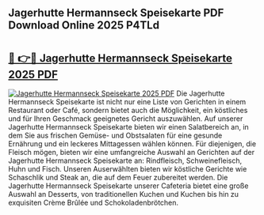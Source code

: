 ## Jagerhutte Hermannseck Speisekarte PDF Download Online 2025 P4TLd

# <h2><a href="http://gcbj50.nevu.top/?p=Jagerhutte+Hermannseck+Speisekarte">🔗 👉🔴 Jagerhutte Hermannseck Speisekarte 2025 PDF</a></h2>

[![Jagerhutte Hermannseck Speisekarte 2025 PDF](https://i.imgur.com/dBaPXMq.png)](http://gcbj50.nevu.top/?p=Jagerhutte+Hermannseck+Speisekarte)
Die Jagerhutte Hermannseck Speisekarte ist nicht nur eine Liste von Gerichten in einem Restaurant oder Café, sondern bietet auch die Möglichkeit, ein köstliches und für Ihren Geschmack geeignetes Gericht auszuwählen. Auf unserer Jagerhutte Hermannseck Speisekarte bieten wir einen Salatbereich an, in dem Sie aus frischen Gemüse- und Obstsalaten für eine gesunde Ernährung und ein leckeres Mittagessen wählen können. Für diejenigen, die Fleisch mögen, bieten wir eine umfangreiche Auswahl an Gerichten auf der Jagerhutte Hermannseck Speisekarte an: Rindfleisch, Schweinefleisch, Huhn und Fisch. Unseren Auserwählten bieten wir köstliche Gerichte wie Schaschlik und Steak an, die auf dem Feuer zubereitet werden. Die Jagerhutte Hermannseck Speisekarte unserer Cafeteria bietet eine große Auswahl an Desserts, von traditionellen Kuchen und Kuchen bis hin zu exquisiten Crème Brûlée und Schokoladenbrötchen.
